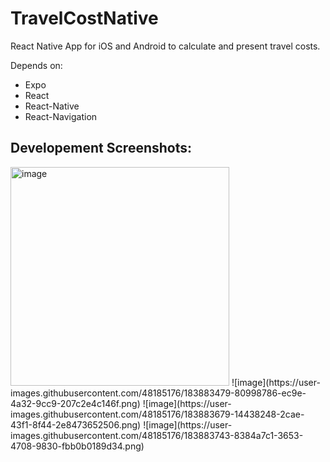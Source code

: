 # TravelCostNative
 React Native App for iOS and Android to calculate and present travel costs.

 Depends on:
 - Expo
 - React
 - React-Native
 - React-Navigation


## Developement Screenshots:
<img height="350" alt="image" src="https://user-images.githubusercontent.com/48185176/183236829-66358506-8e6a-477c-9e05-106f9cb47c6a.png">
![image](https://user-images.githubusercontent.com/48185176/183883479-80998786-ec9e-4a32-9cc9-207c2e4c146f.png)
![image](https://user-images.githubusercontent.com/48185176/183883679-14438248-2cae-43f1-8f44-2e8473652506.png)
![image](https://user-images.githubusercontent.com/48185176/183883743-8384a7c1-3653-4708-9830-fbb0b0189d34.png)
